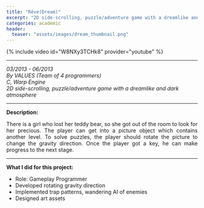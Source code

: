```yaml
---
title: "Rêve(Dream)"
excerpt: "2D side-scrolling, puzzle/adventure game with a dreamlike and dark atmosphere"
categories: academic
header:
  teaser: "assets/images/dream_thumbnail.png"
---
```


{% include video id="W8NXy3TCHk8" provider="youtube" %}

---
*03/2013 - 06/2013*  
*By VALUES (Team of 4 programmers)*  
*C, Warp Engine*  
*2D side-scrolling, puzzle/adventure game with a dreamlike and dark atmosphere*  

---
**Description:**  
<div style="text-align: justify" markdown="1">
There is a girl who lost her teddy bear, so she got out of the room to look for her precious.  
The player can get into a picture object which contains another level.  
To solve puzzles, the player should rotate the picture to change the gravity direction.  
Once the player got a key, he can make progress to the next stage.  
</div>

---
**What I did for this project:**  
  * Role: Gameplay Programmer
  * Developed rotating gravity direction
  * Implemented trap patterns, wandering AI of enemies
  * Designed art assets

